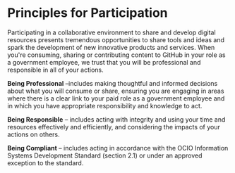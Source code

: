 # Principles for Participation

Participating in a collaborative environment to share and develop digital resources presents tremendous opportunities to share tools and ideas and spark the development of new innovative products and services.  When you're consuming, sharing or contributing content to GitHub in your role as a government employee, we trust that you will be professional and responsible in all of your actions.

**Being Professional** –includes making thoughtful and informed decisions about what you will consume or share, ensuring you are engaging in areas where there is a clear link to your paid role as a government employee and in which you have appropriate responsibility and knowledge to act.

**Being Responsible** – includes acting with integrity and using your time and resources effectively and efficiently, and considering the impacts of your actions on others.

**Being Compliant** – includes acting in accordance with the OCIO Information Systems Development Standard (section 2.1) or under an approved exception to the standard.
